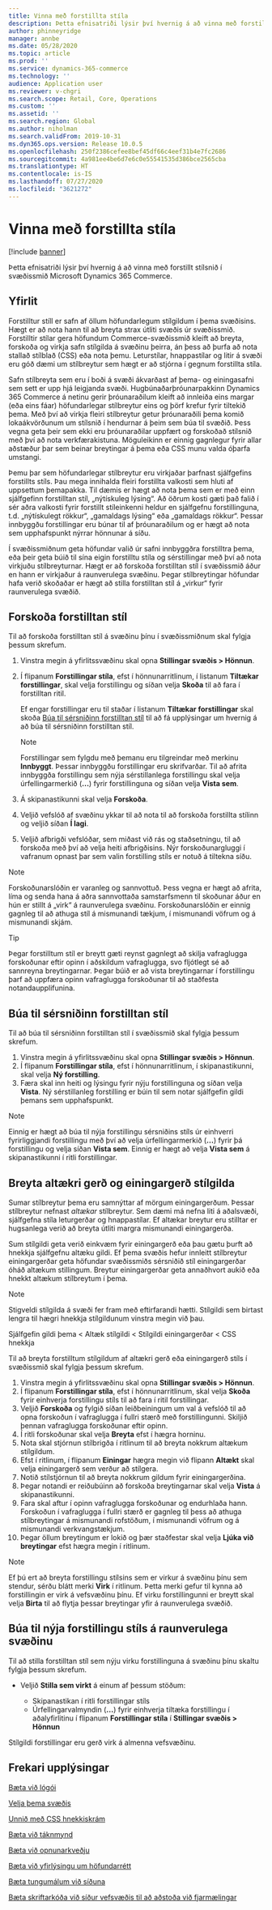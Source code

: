 ```yaml
---
title: Vinna með forstillta stíla
description: Þetta efnisatriði lýsir því hvernig á að vinna með forstillt stílsnið í svæðissmið Microsoft Dynamics 365 Commerce.
author: phinneyridge
manager: annbe
ms.date: 05/28/2020
ms.topic: article
ms.prod: ''
ms.service: dynamics-365-commerce
ms.technology: ''
audience: Application user
ms.reviewer: v-chgri
ms.search.scope: Retail, Core, Operations
ms.custom: ''
ms.assetid: ''
ms.search.region: Global
ms.author: niholman
ms.search.validFrom: 2019-10-31
ms.dyn365.ops.version: Release 10.0.5
ms.openlocfilehash: 250f2386cefee8bef45df66c4eef31b4e7fc2686
ms.sourcegitcommit: 4a981ee4be6d7e6c0e55541535d386bce2565cba
ms.translationtype: HT
ms.contentlocale: is-IS
ms.lasthandoff: 07/27/2020
ms.locfileid: "3621272"
---
```

# <a name="work-with-style-presets"></a>Vinna með forstillta stíla

[!include [banner](includes/banner.md)]

Þetta efnisatriði lýsir því hvernig á að vinna með forstillt stílsnið í svæðissmið Microsoft Dynamics 365 Commerce.

## <a name="overview"></a>Yfirlit

Forstilltur stíll er safn af öllum höfundarlegum stílgildum í þema svæðisins. Hægt er að nota hann til að breyta strax útliti svæðis úr svæðissmið. Forstilltir stílar gera höfundum Commerce-svæðissmið kleift að breyta, forskoða og virkja safn stílgilda á svæðinu þeirra, án þess að þurfa að nota stallað stílblað (CSS) eða nota þemu. Leturstílar, hnappastílar og litir á svæði eru góð dæmi um stílbreytur sem hægt er að stjórna í gegnum forstillta stíla.

Safn stílbreyta sem eru í boði á svæði ákvarðast af þema- og einingasafni sem sett er upp hjá leigjanda svæði. Hugbúnaðarþróunarpakkinn Dynamics 365 Commerce á netinu gerir þróunaraðilum kleift að innleiða eins margar (eða eins fáar) höfundarlegar stílbreytur eins og þörf krefur fyrir tiltekið þema. Með því að virkja fleiri stílbreytur getur þróunaraðili þema komið lokaákvörðunum um stílsnið í hendurnar á þeim sem búa til svæðið. Þess vegna geta þeir sem ekki eru þróunaraðilar uppfært og forskoðað stílsnið með því að nota verkfærakistuna. Möguleikinn er einnig gagnlegur fyrir allar aðstæður þar sem beinar breytingar á þema eða CSS munu valda óþarfa umstangi.

Þemu þar sem höfundarlegar stílbreytur eru virkjaðar þarfnast sjálfgefins forstillts stíls. Þau mega innihalda fleiri forstillta valkosti sem hluti af uppsettum þemapakka. Til dæmis er hægt að nota þema sem er með einn sjálfgefinn forstilltan stíl, „nýtískuleg lýsing“. Að öðrum kosti gæti það falið í sér aðra valkosti fyrir forstillt stíleinkenni heldur en sjálfgefnu forstillinguna, t.d. „nýtískulegt rökkur“, „gamaldags lýsing“ eða „gamaldags rökkur“. Þessar innbyggðu forstillingar eru búnar til af þróunaraðilum og er hægt að nota sem upphafspunkt nýrrar hönnunar á síðu.

Í svæðissmiðnum geta höfundar valið úr safni innbyggðra forstilltra þema, eða þeir geta búið til sína eigin forstilltu stíla og sérstillingar með því að nota virkjuðu stílbreyturnar. Hægt er að forskoða forstilltan stíl í svæðissmið áður en hann er virkjaður á raunverulega svæðinu. Þegar stílbreytingar höfundar hafa verið skoðaðar er hægt að stilla forstilltan stíl á „virkur“ fyrir raunverulega svæðið.

## <a name="preview-a-style-preset"></a>Forskoða forstilltan stíl

Til að forskoða forstilltan stíl á svæðinu þínu í svæðissmiðnum skal fylgja þessum skrefum.

1. Vinstra megin á yfirlitssvæðinu skal opna **Stillingar svæðis \> Hönnun**.
1. Í flipanum **Forstillingar stíla**, efst í hönnunarritlinum, í listanum **Tiltækar forstillingar**, skal velja forstillingu og síðan velja **Skoða** til að fara í forstilltan ritil.

    Ef engar forstillingar eru til staðar í listanum **Tiltækar forstillingar** skal skoða [Búa til sérsniðinn forstilltan stíl](#create-a-custom-style-preset) til að fá upplýsingar um hvernig á að búa til sérsniðinn forstilltan stíl.

    > [!NOTE]
    > Forstillingar sem fylgdu með þemanu eru tilgreindar með merkinu **Innbyggt**. Þessar innbyggðu forstillingar eru skrifvarðar. Til að afrita innbyggða forstillingu sem nýja sérstillanlega forstillingu skal velja úrfellingarmerkið (**...**) fyrir forstillinguna og síðan velja **Vista sem**.

1. Á skipanastikunni skal velja **Forskoða**.
1. Veljið vefslóð af svæðinu ykkar til að nota til að forskoða forstillta stílinn og veljið síðan **Í lagi**.
1. Veljið afbrigði vefslóðar, sem miðast við rás og staðsetningu, til að forskoða með því að velja heiti afbrigðisins. Nýr forskoðunargluggi í vafranum opnast þar sem valin forstilling stíls er notuð á tiltekna síðu.

> [!NOTE]
> Forskoðunarslóðin er varanleg og sannvottuð. Þess vegna er hægt að afrita, líma og senda hana á aðra sannvottaða samstarfsmenn til skoðunar áður en hún er stillt á „virk“ á raunverulega svæðinu. Forskoðunarslóðin er einnig gagnleg til að athuga stíl á mismunandi tækjum, í mismunandi vöfrum og á mismunandi skjám.

> [!TIP]
> Þegar forstilltum stíl er breytt gæti reynst gagnlegt að skilja vafraglugga forskoðunar eftir opinn í aðskildum vafraglugga, svo fljótlegt sé að sannreyna breytingarnar. Þegar búið er að vista breytingarnar í forstillingu þarf að uppfæra opinn vafraglugga forskoðunar til að staðfesta notandaupplifunina.

## <a name="create-a-custom-style-preset"></a>Búa til sérsniðinn forstilltan stíl

Til að búa til sérsniðinn forstilltan stíl í svæðissmið skal fylgja þessum skrefum.

1. Vinstra megin á yfirlitssvæðinu skal opna **Stillingar svæðis \> Hönnun**.
1. Í flipanum **Forstillingar stíla**, efst í hönnunarritlinum, í skipanastikunni, skal velja **Ný forstilling**.
1. Færa skal inn heiti og lýsingu fyrir nýju forstillinguna og síðan velja **Vista**. Ný sérstillanleg forstilling er búin til sem notar sjálfgefin gildi þemans sem upphafspunkt.

> [!NOTE]
> Einnig er hægt að búa til nýja forstillingu sérsniðins stíls úr einhverri fyrirliggjandi forstillingu með því að velja úrfellingarmerkið (**...**) fyrir þá forstillingu og velja síðan **Vista sem**. Einnig er hægt að velja **Vista sem** á skipanastikunni í ritli forstillingar.

## <a name="modify-global-and-module-type-style-values"></a>Breyta altækri gerð og einingargerð stílgilda

Sumar stílbreytur þema eru samnýttar af mörgum einingargerðum. Þessar stílbreytur nefnast *altækar* stílbreytur. Sem dæmi má nefna liti á aðalsvæði, sjálfgefna stíla leturgerðar og hnappastílar. Ef altækar breytur eru stilltar er hugsanlega verið að breyta útliti margra mismunandi einingargerða.

Sum stílgildi geta verið einkvæm fyrir einingargerð eða þau gætu þurft að hnekkja sjálfgefnu altæku gildi. Ef þema svæðis hefur innleitt stílbreytur einingargerðar geta höfundar svæðissmiðs sérsniðið stíl einingargerðar óháð altækum stillingum. Breytur einingargerðar geta annaðhvort aukið eða hnekkt altækum stílbreytum í þema.

> [!NOTE]
> Stigveldi stílgilda á svæði fer fram með eftirfarandi hætti. Stílgildi sem birtast lengra til hægri hnekkja stílgildunum vinstra megin við þau.
>
> Sjálfgefin gildi þema \< Altæk stílgildi \< Stílgildi einingargerðar \< CSS hnekkja

Til að breyta forstilltum stílgildum af altækri gerð eða einingargerð stíls í svæðissmið skal fylgja þessum skrefum.

1. Vinstra megin á yfirlitssvæðinu skal opna **Stillingar svæðis \> Hönnun**.
1. Í flipanum **Forstillingar stíla**, efst í hönnunarritlinum, skal velja **Skoða** fyrir einhverja forstillingu stíls til að fara í ritil forstillingar.
1. Veljið **Forskoða** og fylgið síðan leiðbeiningum um val á vefslóð til að opna forskoðun í vafraglugga í fullri stærð með forstillingunni. Skiljið þennan vafraglugga forskoðunar eftir opinn.
1. Í ritli forskoðunar skal velja **Breyta** efst í hægra horninu.
1. Nota skal stjórnun stílbrigða í ritlinum til að breyta nokkrum altækum stílgildum.
1. Efst í ritlinum, í flipanum **Einingar** hægra megin við flipann **Altækt** skal velja einingargerð sem verður að stílgera.
1. Notið stílstjórnun til að breyta nokkrum gildum fyrir einingargerðina.
1. Þegar notandi er reiðubúinn að forskoða breytingarnar skal velja **Vista** á skipanastikunni.
1. Fara skal aftur í opinn vafraglugga forskoðunar og endurhlaða hann. Forskoðun í vafraglugga í fullri stærð er gagnleg til þess að athuga stílbreytingar á mismunandi rofstöðum, í mismunandi vöfrum og á mismunandi verkvangstækjum.
1. Þegar öllum breytingum er lokið og þær staðfestar skal velja **Ljúka við breytingar** efst hægra megin í ritlinum.

> [!NOTE]
> Ef þú ert að breyta forstillingu stílsins sem er virkur á svæðinu þínu sem stendur, sérðu blátt merki **Virk** í ritlinum. Þetta merki gefur til kynna að forstillingin er virk á vefsvæðinu þínu. Ef virku forstillingunni er breytt skal velja **Birta** til að flytja þessar breytingar yfir á raunverulega svæðið.

## <a name="make-a-new-style-preset-active-on-your-live-site"></a>Búa til nýja forstillingu stíls á raunverulega svæðinu

Til að stilla forstilltan stíl sem nýju virku forstillinguna á svæðinu þínu skaltu fylgja þessum skrefum.

- Veljið **Stilla sem virkt** á einum af þessum stöðum:

    - Skipanastikan í ritli forstillingar stíls
    - Úrfellingarvalmyndin (**...**) fyrir einhverja tiltæka forstillingu í aðalyfirlitinu í flipanum **Forstillingar stíla** í **Stillingar svæðis \> Hönnun**

Stílgildi forstillingar eru gerð virk á almenna vefsvæðinu.

## <a name="additional-resources"></a>Frekari upplýsingar

[Bæta við lógói](add-logo.md)

[Velja þema svæðis](select-site-theme.md)

[Unnið með CSS hnekkiskrám](css-override-files.md)

[Bæta við táknmynd](add-favicon.md)

[Bæta við opnunarkveðju](add-welcome-message.md)

[Bæta við yfirlýsingu um höfundarrétt](add-copyright-notice.md)

[Bæta tungumálum við síðuna](add-languages-to-site.md)

[Bæta skriftarkóða við síður vefsvæðis til að aðstoða við fjarmælingar](add-telemetry.md)
